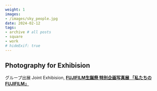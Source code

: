 ```yaml
---
weight: 1
images:
- /images/sky_people.jpg
date: 2024-02-12
tags:
- archive # all posts
- square
- work
# hideExif: true
---
```


## Photography for Exhibision

グループ出展 Joint Exhibision, [**FUJIFILM生誕祭 特別企画写真展 「私たちのFUJIFILM」**][link]

[link]: https://wps-jp.fujifilm.com/fujifilm-seitansai/